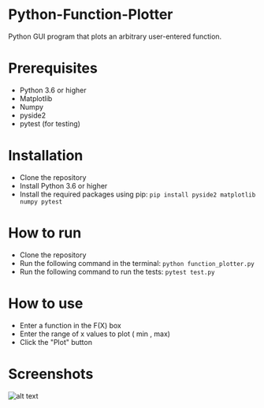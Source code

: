 # Python-Function-Plotter
Python GUI program that plots an arbitrary user-entered function.

# Prerequisites
- Python 3.6 or higher
- Matplotlib
- Numpy
- pyside2
- pytest (for testing)

# Installation
- Clone the repository
- Install Python 3.6 or higher
- Install the required packages using pip:
```pip install pyside2 matplotlib numpy pytest```

# How to run
- Clone the repository
- Run the following command in the terminal:
```python function_plotter.py```
- Run the following command to run the tests:
```pytest test.py```

# How to use
- Enter a function in the F(X) box
- Enter the range of x values to plot ( min , max)
- Click the "Plot" button

# Screenshots
![alt text](screenshots/1.png "Screenshot 1")
